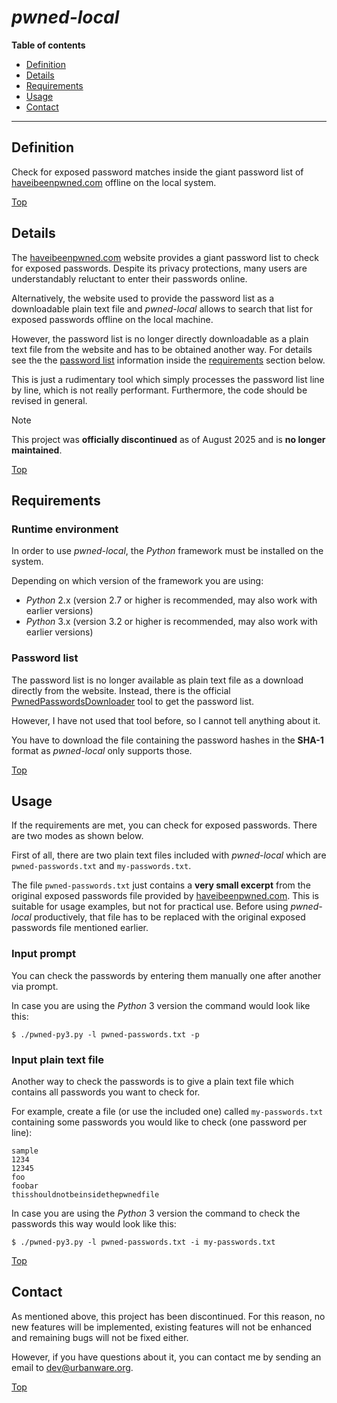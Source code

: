 # *pwned-local*

**Table of contents**
*   [Definition](#definition)
*   [Details](#details)
*   [Requirements](#requirements)
*   [Usage](#usage)
*   [Contact](#contact)

----

## Definition

Check for exposed password matches inside the giant password list of [haveibeenpwned.com](https://haveibeenpwned.com/Passwords) offline on the local system.

[Top](#pwned-local)

## Details

The [haveibeenpwned.com](https://haveibeenpwned.com/Passwords) website provides a giant password list to check for exposed passwords. Despite its privacy protections, many users are understandably reluctant to enter their passwords online.

Alternatively, the website used to provide the password list as a downloadable plain text file and *pwned-local* allows to search that list for exposed passwords offline on the local machine.

However, the password list is no longer directly downloadable as a plain text file from the website and has to be obtained another way. For details see the the [password list](#password-list) information inside the [requirements](#requirements) section below.

This is just a rudimentary tool which simply processes the password list line by line, which is not really performant. Furthermore, the code should be revised in general.

> [!NOTE]
> This project was **officially discontinued** as of August 2025 and is **no longer maintained**.

[Top](#pwned-local)

## Requirements

### Runtime environment

In order to use *pwned-local*, the *Python* framework must be installed on the system.

Depending on which version of the framework you are using:

*   *Python* 2.x (version 2.7 or higher is recommended, may also work with earlier versions)
*   *Python* 3.x (version 3.2 or higher is recommended, may also work with earlier versions)

### Password list

The password list is no longer available as plain text file as a download directly from the website. Instead, there is the official [PwnedPasswordsDownloader](https://github.com/HaveIBeenPwned/PwnedPasswordsDownloader) tool to get the password list.

However, I have not used that tool before, so I cannot tell anything about it.

You have to download the file containing the password hashes in the **SHA-1** format as *pwned-local* only supports those.

[Top](#pwned-local)

## Usage

If the requirements are met, you can check for exposed passwords. There are two modes as shown below.

First of all, there are two plain text files included with *pwned-local* which are `pwned-passwords.txt` and `my-passwords.txt`.

The file `pwned-passwords.txt` just contains a **very small excerpt** from the original exposed passwords file provided by [haveibeenpwned.com](https://haveibeenpwned.com/Passwords). This is suitable for usage examples, but not for practical use. Before using *pwned-local* productively, that file has to be replaced with the original exposed passwords file mentioned earlier.

### Input prompt

You can check the passwords by entering them manually one after another via prompt.

In case you are using the *Python* 3 version the command would look like this:

```
$ ./pwned-py3.py -l pwned-passwords.txt -p
```

### Input plain text file

Another way to check the passwords is to give a plain text file which contains all passwords you want to check for.

For example, create a file (or use the included one) called `my-passwords.txt` containing some passwords you would like to check (one password per line):

```
sample
1234
12345
foo
foobar
thisshouldnotbeinsidethepwnedfile
```

In case you are using the *Python* 3 version the command to check the passwords this way would look like this:

```
$ ./pwned-py3.py -l pwned-passwords.txt -i my-passwords.txt
```

[Top](#pwned-local)

## Contact

As mentioned above, this project has been discontinued. For this reason, no new features will be implemented, existing features will not be enhanced and remaining bugs will not be fixed either.

However, if you have questions about it, you can contact me by sending an email to <dev@urbanware.org>.

[Top](#pwned-local)
